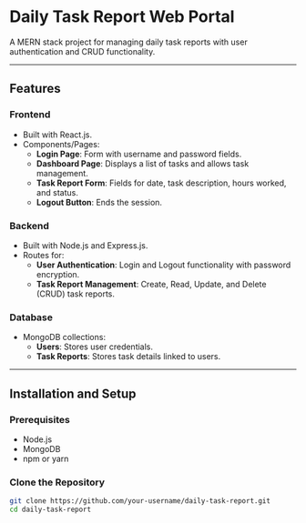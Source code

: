 # Daily Task Report Web Portal

A MERN stack project for managing daily task reports with user authentication and CRUD functionality.

---

## Features

### **Frontend**
- Built with React.js.
- Components/Pages:
  - **Login Page**: Form with username and password fields.
  - **Dashboard Page**: Displays a list of tasks and allows task management.
  - **Task Report Form**: Fields for date, task description, hours worked, and status.
  - **Logout Button**: Ends the session.

### **Backend**
- Built with Node.js and Express.js.
- Routes for:
  - **User Authentication**: Login and Logout functionality with password encryption.
  - **Task Report Management**: Create, Read, Update, and Delete (CRUD) task reports.

### **Database**
- MongoDB collections:
  - **Users**: Stores user credentials.
  - **Task Reports**: Stores task details linked to users.

---

## Installation and Setup

### Prerequisites
- Node.js
- MongoDB
- npm or yarn

### Clone the Repository
```bash
git clone https://github.com/your-username/daily-task-report.git
cd daily-task-report
